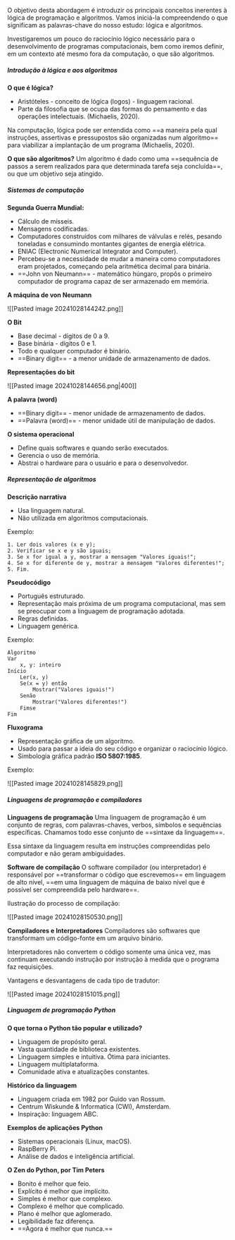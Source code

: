 O objetivo desta abordagem é introduzir os principais conceitos inerentes à lógica de programação e algoritmos. Vamos iniciá-la compreendendo o que significam as palavras-chave do nosso estudo: lógica e algoritmos. 

Investigaremos um pouco do raciocínio lógico necessário para o desenvolvimento de programas computacionais, bem como iremos definir, em um contexto até mesmo fora da computação, o que são algoritmos.

##### Introdução à lógica e aos algoritmos

**O que é lógica?**
- Aristóteles - conceito de lógica (logos) - linguagem racional.
- Parte da filosofia que se ocupa das formas do pensamento e das operações intelectuais. (Michaelis, 2020).

Na computação, lógica pode ser entendida como ==a maneira pela qual instruções, assertivas e pressupostos são organizadas num algoritmo== para viabilizar a implantação de um programa (Michaelis, 2020).

**O que são algoritmos?**
Um algoritmo é dado como uma ==sequência de passos a serem realizados para que determinada tarefa seja concluída==, ou que um objetivo seja atingido.

##### Sistemas de computação

**Segunda Guerra Mundial:**
- Cálculo de mísseis.
- Mensagens codificadas.
- Computadores construídos com milhares de válvulas e relés, pesando toneladas e consumindo montantes gigantes de energia elétrica.
- ENIAC (Electronic Numerical Integrator and Computer).
- Percebeu-se a necessidade de mudar a maneira como computadores eram projetados, começando pela aritmética decimal para binária.
- ==John von Neumann== - matemático húngaro, propôs o primeiro computador de programa capaz de ser armazenado em memória.

**A máquina de von Neumann**

![[Pasted image 20241028144242.png]]

**O Bit**
- Base decimal - dígitos de 0 a 9.
- Base binária - dígitos 0 e 1.
- Todo e qualquer computador é binário.
- ==Binary digit== - a menor unidade de armazenamento de dados.

**Representações do bit**

![[Pasted image 20241028144656.png|400]]

**A palavra (word)**
- ==Binary digit== - menor unidade de armazenamento de dados.
- ==Palavra (word)== - menor unidade útil de manipulação de dados.

**O sistema operacional**
- Define quais softwares e quando serão executados.
- Gerencia o uso de memória.
- Abstrai o hardware para o usuário e para o desenvolvedor.

##### Representação de algoritmos

**Descrição narrativa**
- Usa linguagem natural.
- Não utilizada em algoritmos computacionais.

Exemplo:
```
1. Ler dois valores (x e y);
2. Verificar se x e y são iguais;
3. Se x for igual a y, mostrar a mensagem "Valores iguais!";
4. Se x for diferente de y, mostrar a mensagem "Valores diferentes!";
5. Fim.
```

**Pseudocódigo**
- Português estruturado.
- Representação mais próxima de um programa computacional, mas sem se preocupar com a linguagem de programação adotada.
- Regras definidas.
- Linguagem genérica.

Exemplo:
```
Algoritmo
Var
	x, y: inteiro
Início
	Ler(x, y)
	Se(x = y) então
		Mostrar("Valores iguais!")
	Senão
		Mostrar("Valores diferentes!")
	Fimse
Fim
```

**Fluxograma**
- Representação gráfica de um algoritmo.
- Usado para passar a ideia do seu código e organizar o raciocínio lógico.
- Simbologia gráfica padrão **ISO 5807:1985**.

Exemplo:

![[Pasted image 20241028145829.png]]

##### Linguagens de programação e compiladores

**Linguagens de programação**
Uma linguagem de programação é um conjunto de regras, com palavras-chaves, verbos, símbolos e sequências específicas. Chamamos todo esse conjunto de ==sintaxe da linguagem==.

Essa sintaxe da linguagem resulta em instruções compreendidas pelo computador e não geram ambiguidades.

**Software de compilação**
O software compilador (ou interpretador) é responsável por ==transformar o código que escrevemos== em linguagem de alto nível, ==em uma linguagem de máquina de baixo nível que é possível ser compreendida pelo hardware==.

Ilustração do processo de compilação:

![[Pasted image 20241028150530.png]]

**Compiladores e Interpretadores**
Compiladores são softwares que transformam um código-fonte em um arquivo binário.

Interpretadores não convertem o código somente uma única vez, mas continuam executando instrução por instrução à medida que o programa faz requisições.

Vantagens e desvantagens de cada tipo de tradutor:

![[Pasted image 20241028151015.png]]

##### Linguagem de programação Python

**O que torna o Python tão popular e utilizado?**
- Linguagem de propósito geral.
- Vasta quantidade de biblioteca existentes.
- Linguagem simples e intuitiva. Ótima para iniciantes.
- Linguagem multiplataforma.
- Comunidade ativa e atualizações constantes.

**Histórico da linguagem**
- Linguagem criada em 1982 por Guido van Rossum.
- Centrum Wiskunde & Informatica (CWI), Amsterdam.
- Inspiração: linguagem ABC.

**Exemplos de aplicações Python**
- Sistemas operacionais (Linux, macOS).
- RaspBerry Pi.
- Análise de dados e inteligência artificial.

**O Zen do Python, por Tim Peters**
- Bonito é melhor que feio.
- Explícito é melhor que implícito.
- Simples é melhor que complexo.
- Complexo é melhor que complicado.
- Plano é melhor que aglomerado.
- Legibilidade faz diferença.
- ==Agora é melhor que nunca.==